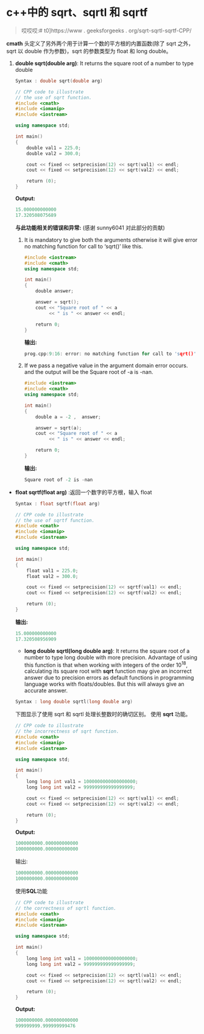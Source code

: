 # c++中的 sqrt、sqrtl 和 sqrtf

> 哎哎哎:# t0]https://www . geeksforgeeks . org/sqrt-sqrtl-sqrtf-CPP/

**cmath** 头定义了另外两个用于计算一个数的平方根的内置函数(除了 sqrt 之外，sqrt 以 double 作为参数)，sqrt 的参数类型为 float 和 long double。

1.  **double sqrt(double arg)**: It returns the square root of a number to type double

    ```cpp
    Syntax : double sqrt(double arg)

    ```

    ```cpp
    // CPP code to illustrate
    // the use of sqrt function.
    #include <cmath>
    #include <iomanip>
    #include <iostream>

    using namespace std;

    int main()
    {
        double val1 = 225.0;
        double val2 = 300.0;

        cout << fixed << setprecision(12) << sqrt(val1) << endl;
        cout << fixed << setprecision(12) << sqrt(val2) << endl;

        return (0);
    }
    ```

    **Output:**

    ```cpp
    15.000000000000
    17.320508075689

    ```

    **与此功能相关的错误和异常:**
    (感谢 sunny6041 对此部分的贡献)

    1.  It is mandatory to give both the arguments otherwise it will give error no matching function for call to ‘sqrt()’ like this.

        ```cpp
        #include <iostream>
        #include <cmath>
        using namespace std;

        int main()
        {
            double answer;

            answer = sqrt();
            cout << "Square root of " << a 
                 << " is " << answer << endl;

            return 0;
        }
        ```

        **输出:**

        ```cpp
        prog.cpp:9:16: error: no matching function for call to 'sqrt()'

        ```

    2.  If we pass a negative value in the argument domain error occurs. and the output will be the Square root of -a is -nan.

        ```cpp
        #include <iostream>
        #include <cmath>
        using namespace std;

        int main()
        {
            double a = -2 ,  answer;

            answer = sqrt(a);
            cout << "Square root of " << a 
                 << " is " << answer << endl;

            return 0;
        }
        ```

        **输出:**

        ```cpp
        Square root of -2 is -nan

        ```

*   **float sqrtf(float arg)** :返回一个数字的平方根，输入 float

    ```cpp
    Syntax : float sqrtf(float arg)

    ```

    ```cpp
    // CPP code to illustrate
    // the use of sqrtf function.
    #include <cmath>
    #include <iomanip>
    #include <iostream>

    using namespace std;

    int main()
    {
        float val1 = 225.0;
        float val2 = 300.0;

        cout << fixed << setprecision(12) << sqrtf(val1) << endl;
        cout << fixed << setprecision(12) << sqrtf(val2) << endl;

        return (0);
    }
    ```

    **输出:**

    ```cpp
    15.000000000000
    17.320508956909

    ```

    *   **long double sqrtl(long double arg)**: It returns the square root of a number to type long double with more precision. Advantage of using this function is that when working with integers of the order 10<sup>18</sup>, calculating its square root with **sqrt** function may give an incorrect answer due to precision errors as default functions in programming language works with floats/doubles. But this will always give an accurate answer.

    ```cpp
    Syntax : long double sqrtl(long double arg)

    ```

    下图显示了使用 sqrt 和 sqrtl 处理长整数时的确切区别。
    使用 **sqrt** 功能。

    ```cpp
    // CPP code to illustrate
    // the incorrectness of sqrt function.
    #include <cmath>
    #include <iomanip>
    #include <iostream>

    using namespace std;

    int main()
    {
        long long int val1 = 1000000000000000000;
        long long int val2 = 999999999999999999;

        cout << fixed << setprecision(12) << sqrt(val1) << endl;
        cout << fixed << setprecision(12) << sqrt(val2) << endl;

        return (0);
    }
    ```

    **Output:**

    ```cpp
    1000000000.000000000000
    1000000000.000000000000

    ```

    输出:

    ```cpp
    1000000000.000000000000
    1000000000.000000000000

    ```

    使用**SQL**功能

    ```cpp
    // CPP code to illustrate
    // the correctness of sqrtl function.
    #include <cmath>
    #include <iomanip>
    #include <iostream>

    using namespace std;

    int main()
    {
        long long int val1 = 1000000000000000000;
        long long int val2 = 999999999999999999;

        cout << fixed << setprecision(12) << sqrtl(val1) << endl;
        cout << fixed << setprecision(12) << sqrtl(val2) << endl;

        return (0);
    }
    ```

    **Output:**

    ```cpp
    1000000000.000000000000
    999999999.999999999476

    ```
